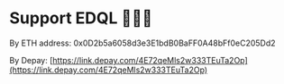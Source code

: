 # Support EDQL 🎉🎉🎉

By ETH address: 0x0D2b5a6058d3e3E1bdB0BaFF0A48bFf0eC205Dd2

By Depay: [https://link.depay.com/4E72qeMls2w333TEuTa2Op](https://link.depay.com/4E72qeMls2w333TEuTa2Op)


